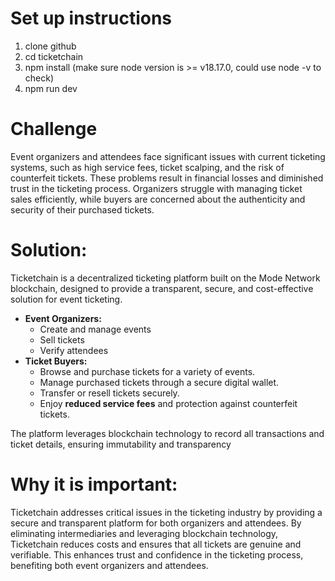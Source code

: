 # Set up instructions
1. clone github
2. cd ticketchain
3. npm install
(make sure node version is >= v18.17.0, could use node -v to check)
4. npm run dev

# Challenge
Event organizers and attendees face significant issues with current ticketing systems, such as high service fees, ticket scalping, and the risk of counterfeit tickets. These problems result in financial losses and diminished trust in the ticketing process. Organizers struggle with managing ticket sales efficiently, while buyers are concerned about the authenticity and security of their purchased tickets.

# Solution:

Ticketchain is a decentralized ticketing platform built on the Mode Network blockchain, designed to provide a transparent, secure, and cost-effective solution for event ticketing. 

- **Event Organizers:**
    - Create and manage events
    - Sell tickets
    - Verify attendees
- **Ticket Buyers:**
    - Browse and purchase tickets for a variety of events.
    - Manage purchased tickets through a secure digital wallet.
    - Transfer or resell tickets securely.
    - Enjoy **reduced service fees** and protection against counterfeit tickets.

The platform leverages blockchain technology to record all transactions and ticket details, ensuring immutability and transparency

# **Why it is important:**

Ticketchain addresses critical issues in the ticketing industry by providing a secure and transparent platform for both organizers and attendees. By eliminating intermediaries and leveraging blockchain technology, Ticketchain reduces costs and ensures that all tickets are genuine and verifiable. This enhances trust and confidence in the ticketing process, benefiting both event organizers and attendees.


